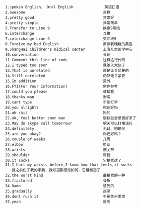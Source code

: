 	1.spoken English、 Oral English				英语口语
	2.awesome									真棒
	3.pretty good								非常好
	4.pretty simple								非常简单
	5.Transfer to Line 9						换乘9号线
	6.interchange								互换
	7.interchange Line 9						交汇线9
	8.Forgive my bad English					原谅我糟糕的英语
	9.ShangHai Children's midical center		上海儿童医学中心
	10.conversation								会话
	11.Comment this line of code				注释这行代码 
	12.I typed too soon							我输入太快了 
	13.That is unrelated						那是无关紧要的  
	14.Still unrelated							仍然无关紧要
	15.In addition								另外 
	16.FYI(For Your Information)  				供你参考 
	17.could you please							请帮我 
	18.thanks man								谢啦 
	19.cant type								不能打字 
	20.you alright?								你还好吗 
	21.oh shit									妈的 
	22.ok, feel better soon man					很快就会感觉好多了 
	23.May do skype call tomorrow?				明天可以打电话吗 
	24.definitely								无疑、明确地 
	25.are you okay?							你还好吗？ 
	26.couple of weeks							几周 
	27.elbow									肘部 
	28.wrists									腕关节 
	29.shoulder									肩膀  
	30.it sucks 								它糟糕透了 
	31.I hurt my wrists before,I konw how that feels,it sucks 
	   我之前伤了我的手腕，我知道那感觉如何，它糟糕透了  
	32.the worst kind 							最糟糕的一种 
	33.fractured								骨折 
    34.Damn										该死的 
	35.gradually 								逐渐  
	36.dont rush it 							不要急于求成  
	37.yeah										是啊
